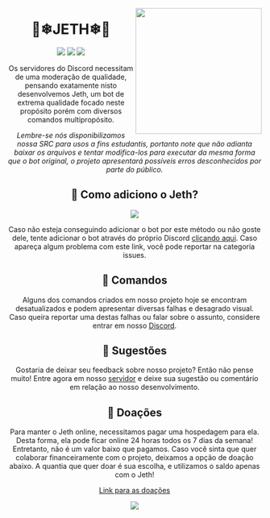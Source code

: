 <p align="center">
  <img height="250" src="https://user-images.githubusercontent.com/82925878/206579312-1cda7918-c0c8-4e57-bfc4-6102c7b05b0d.gif" align="right">
</p>

<h1 align="center">🎂❄JETH❄🎂</h1>

<!-- Badges, about the GitHub repository itself -->
<p align="center">
  <a href="#"><img src="https://img.shields.io/github/last-commit/KorrdsTech/Jeth/DJSv.13Stable"></a>
  <a href="#"><img src="https://img.shields.io/github/languages/top/KorrdsTech/Jeth"></a>
  <a href="LICENSE"><img src="https://img.shields.io/badge/license-AGPL%20v3-blue.svg"></a>
</p>

<p align="center">Os servidores do Discord necessitam de uma moderação de qualidade, pensando exatamente nisto desenvolvemos Jeth, um bot de extrema qualidade focado neste propósito porém com diversos comandos multipropósito.</p>

<p align="center"><em>Lembre-se nós disponibilizamos nossa SRC para usos a fins estudantis, portanto note que não adianta baixar os arquivos e tentar modifica-los para executar da mesma forma que o bot original, o projeto apresentará possíveis erros desconhecidos por parte do público.</em></p>

<h2 align="center">🤔 Como adiciono o Jeth?</h2>

<p align="center">
  <a href="https://top.gg/bot/936773967279173662">
    <img src="https://top.gg/api/widget/936773967279173662.svg">
  </a>
</p>

<p align="center">Caso não esteja conseguindo adicionar o bot por este método ou não goste dele, tente adicionar o bot através do próprio Discord <a href="https://discord.com/oauth2/authorize?client_id=936773967279173662&scope=bot+identify+guilds+email+applications.commands&permissions=8">clicando aqui</a>. Caso apareça algum problema com este link, você pode reportar na categoria issues.</p>

<h2 align="center">🐞 Comandos</h2>

<p align="center">Alguns dos comandos criados em nosso projeto hoje se encontram desatualizados e podem apresentar diversas falhas e desagrado visual. Caso queira reportar uma destas falhas ou falar sobre o assunto, considere entrar em nosso <a href="https://discord.gg/WPUYahyPzx">Discord</a>.</p>

<h2 align="center">💁 Sugestões</h2>

<p align="center">Gostaria de deixar seu feedback sobre nosso projeto? Então não pense muito! Entre agora em nosso <a href="https://discord.gg/WPUYahyPzx">servidor</a> e deixe sua sugestão ou comentário em relação ao nosso desenvolvimento.</p>

<h2 align="center">💸 Doações</h2>

<p align="center">Para manter o Jeth online, necessitamos pagar uma hospedagem para ela. Desta forma, ela pode ficar online 24 horas todos os 7 dias da semana! Entretanto, não é um valor baixo que pagamos. Caso você sinta que quer colaborar financeiramente com o projeto, deixamos a opção de doação abaixo. A quantia que quer doar é sua escolha, e utilizamos o saldo apenas com o Jeth!</p>

<p align="center">
  <a href="https://donatebot.io/checkout/1001368891160805506">Link para as doações</a>
</p>

<p align="center">
  <img src="https://i.imgur.com/chexojg.png">
</p>
